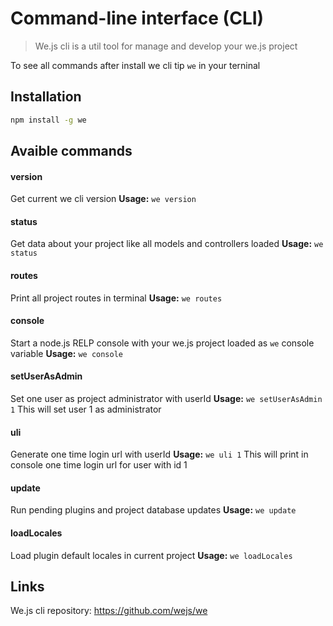 # Command-line interface (CLI)

> We.js cli is a util tool for manage and develop your we.js project

To see all commands after install we cli tip `we` in your terninal
 
## Installation

```sh
npm install -g we
```

## Avaible commands

#### version            
Get current we cli version
**Usage:**
```we version```

#### status
Get data about your project like all models and controllers loaded
**Usage:**
```we status```

#### routes
Print all project routes in terminal
**Usage:**
```we routes```

#### console
Start a node.js RELP console with your we.js project loaded as `we` console variable
**Usage:**
```we console```

#### setUserAsAdmin
Set one user as project administrator with userId
**Usage:**
```we setUserAsAdmin 1```
This will set user 1 as administrator

#### uli
Generate one time login url with userId
**Usage:**
```we uli 1```
This will print in console one time login url for user with id 1

#### update
Run pending plugins and project database updates
**Usage:**
```we update```

#### loadLocales
Load plugin default locales in current project
**Usage:**
```we loadLocales```

## Links

We.js cli repository: https://github.com/wejs/we





